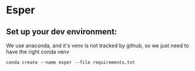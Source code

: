 # Esper

## Set up your dev environment: 
We use anaconda, and it's venv is not tracked by github, so we just need to have the right conda venv

    conda create --name esper --file requirements.txt